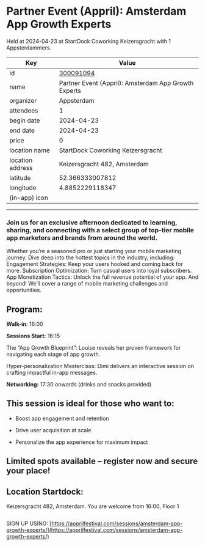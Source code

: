 # Partner Event (Appril): Amsterdam App Growth Experts
Held at 2024-04-23 at StartDock Coworking Keizersgracht with 1 Appsterdammers.
        
|Key|Value
|---|---|
|id|[300091094](https://www.meetup.com/appsterdam/events/300091094/)|
|name|Partner Event (Appril): Amsterdam App Growth Experts|
|organizer|Appsterdam|
|attendees|1|
|begin date|2024-04-23|
|end date|2024-04-23|
|price|0|
|location name|StartDock Coworking Keizersgracht|
|location address|Keizersgracht 482, Amsterdam|
|latitude|52.366333007812|
|longitude|4.8852229118347|
|(in-app) icon||

---

### Join us for an exclusive afternoon dedicated to learning, sharing, and connecting with a select group of top-tier mobile app marketers and brands from around the world.

Whether you’re a seasoned pro or just starting your mobile marketing journey. Dive deep into the hottest topics in the industry, including: Engagement Strategies: Keep your users hooked and coming back for more. Subscription Optimization: Turn casual users into loyal subscribers. App Monetization Tactics: Unlock the full revenue potential of your app. And beyond! We’ll cover a range of mobile marketing challenges and opportunities.

## **Program:**

**Walk-in**: 16:00

**Sessions Start:** 16:15

The “App Growth Blueprint”: Louise reveals her proven framework for navigating each stage of app growth.

Hyper-personalization Masterclass: Dimi delivers an interactive session on crafting impactful in-app messages.

**Networking:** 17:30 onwards (drinks and snacks provided)

## **This session is ideal for those who want to:**

* Boost app engagement and retention

* Drive user acquisition at scale

* Personalize the app experience for maximum impact

## **Limited spots available – register now and secure your place!**

## **Location** Startdock:

Keizersgracht 482, Amsterdam. You are welcome from 16:00, Floor 1

![]()

SIGN UP USING: [https://apprilfestival.com/sessions/amsterdam-app-growth-experts/](https://apprilfestival.com/sessions/amsterdam-app-growth-experts/) 

